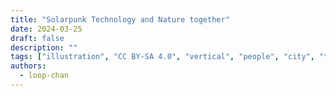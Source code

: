```yaml
---
title: "Solarpunk Technology and Nature together"
date: 2024-03-25
draft: false
description: ""
tags: ["illustration", "CC BY-SA 4.0", "vertical", "people", "city", "transport", "tram" ]
authors:
  - loop-chan
---
```

